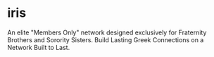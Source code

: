 iris
====

An elite "Members Only" network designed exclusively for Fraternity Brothers and Sorority Sisters. Build Lasting Greek Connections on a Network Built to Last.